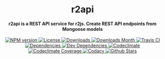 <h1 align="center">r2api</h1>

<div align="center">
  <strong>r2api is a REST API service for r2js. Create REST API endpoints from Mongoose models</strong>
</div>

<br />

<div align="center">
  <!-- NPM version -->
  <a href="https://npmjs.org/package/r2api" target="_blank">
    <img src="https://img.shields.io/npm/v/r2api.svg" alt="NPM version" />
  </a>
  <!-- License -->
  <a href="https://npmjs.org/package/r2api" target="_blank">
    <img src="https://img.shields.io/npm/l/r2api.svg" alt="License" />
  </a>
  <!-- Downloads -->
  <a href="https://npmjs.org/package/r2api" target="_blank">
    <img src="https://img.shields.io/npm/dt/r2api.svg" alt="Downloads" />
  </a>
  <!-- Downloads Month -->
  <a href="https://npmjs.org/package/r2api" target="_blank">
    <img src="https://img.shields.io/npm/dm/r2api.svg" alt="Downloads Month" />
  </a>
  <!-- Travis CI -->
  <a href="https://travis-ci.org/r2js/r2api" target="_blank">
    <img src="https://img.shields.io/travis/r2js/r2api.svg" alt="Travis CI" />
  </a>
  <!-- Dependencies -->
  <a href="https://david-dm.org/r2js/r2api" target="_blank">
    <img src="https://img.shields.io/david/r2js/r2api.svg" alt="Dependencies" />
  </a>
  <!-- Dev Dependencies -->
  <a href="https://david-dm.org/r2js/r2api?type=dev" target="_blank">
    <img src="https://img.shields.io/david/dev/r2js/r2api.svg" alt="Dev Dependencies" />
  </a>
  <!-- Codeclimate -->
  <a href="https://codeclimate.com/github/r2js/r2api" target="_blank">
    <img src="https://img.shields.io/codeclimate/github/r2js/r2api.svg" alt="Codeclimate" />
  </a>
  <!-- Codeclimate Coverage -->
  <a href="https://codeclimate.com/github/r2js/r2api" target="_blank">
    <img src="https://img.shields.io/codeclimate/coverage/github/r2js/r2api.svg" alt="Codeclimate Coverage" />
  </a>
  <!-- Codacy -->
  <a href="https://codacy.com" target="_blank">
    <img src="https://img.shields.io/codacy/grade/1748bdd460724c2aa0eb67fe8d9c9908.svg" alt="Codacy" />
  </a>
  <!-- Github Stars -->
  <a href="https://github.com/r2js/r2api" target="_blank">
    <img src="https://img.shields.io/github/stars/r2js/r2api.svg?label=%E2%98%85" alt="Github Stars" />
  </a>
</div>

<br />
